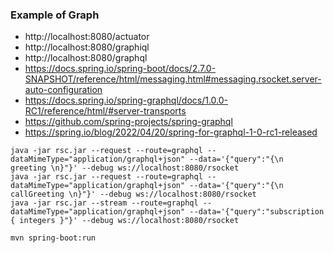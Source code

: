 
### Example of Graph
* http://localhost:8080/actuator
* http://localhost:8080/graphiql
* http://localhost:8080/graphql
* https://docs.spring.io/spring-boot/docs/2.7.0-SNAPSHOT/reference/html/messaging.html#messaging.rsocket.server-auto-configuration
* https://docs.spring.io/spring-graphql/docs/1.0.0-RC1/reference/html/#server-transports
* https://github.com/spring-projects/spring-graphql
* https://spring.io/blog/2022/04/20/spring-for-graphql-1-0-rc1-released

```shell
java -jar rsc.jar --request --route=graphql --dataMimeType="application/graphql+json" --data='{"query":"{\n  greeting \n}"}' --debug ws://localhost:8080/rsocket
java -jar rsc.jar --request --route=graphql --dataMimeType="application/graphql+json" --data='{"query":"{\n  callGreeting \n}"}' --debug ws://localhost:8080/rsocket
java -jar rsc.jar --stream --route=graphql --dataMimeType="application/graphql+json" --data='{"query":"subscription { integers }"}' --debug ws://localhost:8080/rsocket
```


```shell
mvn spring-boot:run
```